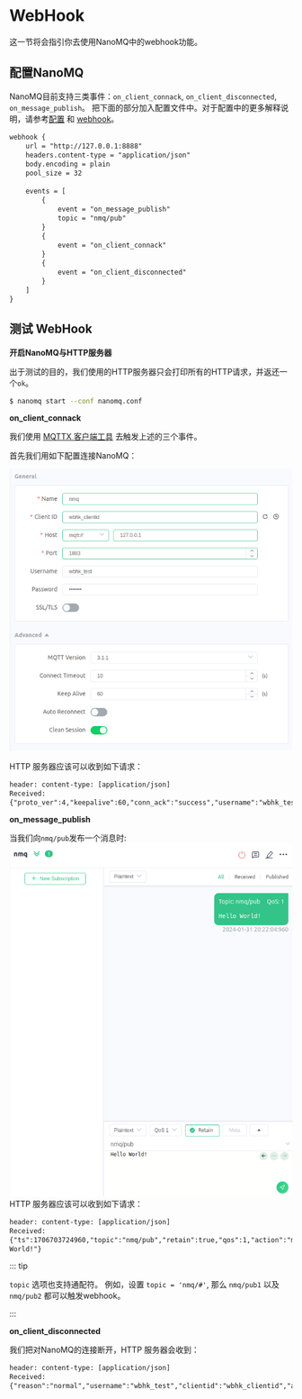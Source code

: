 # WebHook
这一节将会指引你去使用NanoMQ中的webhook功能。

## 配置NanoMQ

NanoMQ目前支持三类事件：`on_client_connack`, `on_client_disconnected`, `on_message_publish`。 把下面的部分加入配置文件中。对于配置中的更多解释说明，请参考[配置](../config-description/webhook.md) 和 [webhook](../rule/web-hook-0.19.md)。

```
webhook {
	url = "http://127.0.0.1:8888"
	headers.content-type = "application/json"
	body.encoding = plain
	pool_size = 32
	
	events = [
		{ 
			event = "on_message_publish"
			topic = "nmq/pub"
		}
		{
			event = "on_client_connack"
		}
        {
            event = "on_client_disconnected"
        }
	]
}
```

## 测试 WebHook

**开启NanoMQ与HTTP服务器**

出于测试的目的，我们使用的HTTP服务器只会打印所有的HTTP请求，并返还一个`ok`。

```bash
$ nanomq start --conf nanomq.conf
```

**on_client_connack**

我们使用 [MQTTX 客户端工具](https://mqttx.app/) 去触发上述的三个事件。

首先我们用如下配置连接NanoMQ：

![Alt text](../images/wbhk-connect.png)

HTTP 服务器应该可以收到如下请求：
```
header: content-type: [application/json]
Received: {"proto_ver":4,"keepalive":60,"conn_ack":"success","username":"wbhk_test","clientid":"wbhk_clientid","action":"client_connack"}
```

**on_message_publish**

当我们向`nmq/pub`发布一个消息时:
![Alt text](../images/wbhk-pub.png)
HTTP 服务器应该可以收到如下请求：
```
header: content-type: [application/json]
Received: {"ts":1706703724960,"topic":"nmq/pub","retain":true,"qos":1,"action":"message_publish","from_username":"wbhk_test","from_client_id":"wbhk_clientid","payload":"Hello World!"}
```

::: tip

`topic` 选项也支持通配符。 例如，设置 `topic = 'nmq/#'`, 那么 `nmq/pub1` 以及 `nmq/pub2` 都可以触发webhook。

:::


**on_client_disconnected**

我们把对NanoMQ的连接断开，HTTP 服务器会收到：

```
header: content-type: [application/json]
Received: {"reason":"normal","username":"wbhk_test","clientid":"wbhk_clientid","action":"client_disconnected"}
```